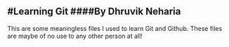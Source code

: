 #Learning Git
####By Dhruvik Neharia
---
This are some meaningless files I used to learn Git and Github. These files are maybe of no use to any other person at all!
